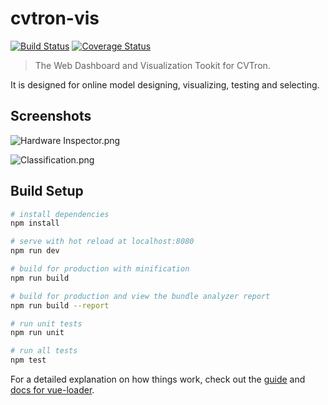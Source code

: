# cvtron-vis

[![Build Status](https://travis-ci.org/cv-group/cvtron-vis.svg?branch=master)](https://travis-ci.org/cv-group/cvtron-vis)
[![Coverage Status](https://coveralls.io/repos/github/cv-group/cvtron-vis/badge.svg?branch=master)](https://coveralls.io/github/cv-group/cvtron-vis?branch=master)

> The Web Dashboard and Visualization Tookit for CVTron.

It is designed for online model designing, visualizing, testing and selecting.

## Screenshots
![Hardware Inspector.png](https://i.loli.net/2018/03/11/5aa4de8f803fe.png)

![Classification.png](https://i.loli.net/2018/03/11/5aa4de9044ee9.png)

## Build Setup

``` bash
# install dependencies
npm install

# serve with hot reload at localhost:8080
npm run dev

# build for production with minification
npm run build

# build for production and view the bundle analyzer report
npm run build --report

# run unit tests
npm run unit

# run all tests
npm test
```

For a detailed explanation on how things work, check out the [guide](http://vuejs-templates.github.io/webpack/) and [docs for vue-loader](http://vuejs.github.io/vue-loader).
